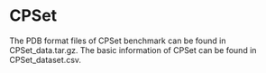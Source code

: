 # CPSet
The PDB format files of CPSet benchmark can be found in CPSet_data.tar.gz.
The basic information of CPSet can be found in CPSet_dataset.csv.
